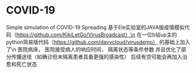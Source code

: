 # COVID-19
Simple simulation of COVID-19 Spreading
基于Ele实验室的JAVA版疫情模拟代码（https://github.com/KikiLetGo/VirusBroadcast）\n
在一位b站up主的python简易版代码（https://github.com/davycloud/virusdemo） 的基础上加入了\n
医院病床，
医院接受病人的响应时间，
隔离状态等条件参数
并且优化了部分传播途径（如确诊但未隔离患者具备更强的感染性）
后续有空可能会再加入治愈和死亡状态
